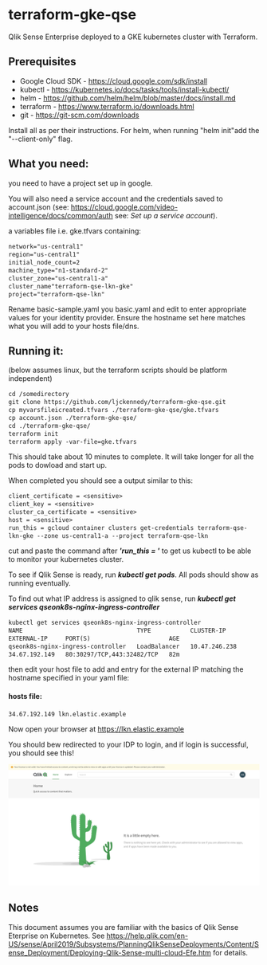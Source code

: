 # terraform-gke-qse
Qlik Sense Enterprise deployed to a GKE kubernetes cluster with Terraform.

## Prerequisites
- Google Cloud SDK - https://cloud.google.com/sdk/install
- kubectl - https://kubernetes.io/docs/tasks/tools/install-kubectl/
- helm - https://github.com/helm/helm/blob/master/docs/install.md
- terraform - https://www.terraform.io/downloads.html
- git - https://git-scm.com/downloads

  
 Install all as per their instructions.  For helm, when running "helm init"add the "--client-only" flag.


## What you need:

you need to have a project set up in google. 

You will also need a service account and the credentials saved to  account.json (see: https://cloud.google.com/video-intelligence/docs/common/auth see: _Set up a service account_).


a variables file i.e. gke.tfvars containing:

```
network="us-central1"
region="us-central1"
initial_node_count=2
machine_type="n1-standard-2"
cluster_zone="us-central1-a"
cluster_name"terraform-qse-lkn-gke"
project="terraform-qse-lkn"
```
Rename basic-sample.yaml you basic.yaml  and edit to enter appropriate values for your identity provider.  Ensure the hostname set here matches what you will add to your hosts file/dns.

## Running it:

(below assumes linux, but the terraform scripts should be platform independent)
```
cd /somedirectory
git clone https://github.com/ljckennedy/terraform-gke-qse.git
cp myvarsfileicreated.tfvars ./terraform-gke-qse/gke.tfvars
cp account.json ./terraform-gke-qse/
cd ./terraform-gke-qse/
terraform init
terraform apply -var-file=gke.tfvars
```

This should take about 10 minutes to complete.  It will take longer for all the pods to dowload and start up.  

When completed you should see a output similar to this:
```
client_certificate = <sensitive>
client_key = <sensitive>
cluster_ca_certificate = <sensitive>
host = <sensitive>
run_this = gcloud container clusters get-credentials terraform-qse-lkn-gke --zone us-central1-a --project terraform-qse-lkn
```

cut and paste the command after _**'run_this = '**_ to get us kubectl to be able to monitor your kubernetes cluster.

To see if Qlik Sense is ready, run _**kubectl get pods**_.  All pods should show as running eventually.

To find out what IP address is assigned to qlik sense, run  _**kubectl get services qseonk8s-nginx-ingress-controller**_  

```
kubectl get services qseonk8s-nginx-ingress-controller
NAME                                TYPE           CLUSTER-IP      EXTERNAL-IP     PORT(S)                      AGE
qseonk8s-nginx-ingress-controller   LoadBalancer   10.47.246.238   34.67.192.149   80:30297/TCP,443:32482/TCP   82m
```

then edit your host file to add and entry for the external IP matching the hostname specified in your yaml file:
#### hosts file:
```
34.67.192.149 lkn.elastic.example
```

Now open your browser at https://lkn.elastic.example 

You should bew redirected to your IDP to login, and if login is successful, you should see this!

![alt text](https://github.com/ljckennedy/terraform-gke-qse/raw/master/image.png "QSE on K8S")



## Notes
This document assumes you are familiar with the basics of Qlik Sense Eterprise on Kubernetes.  See https://help.qlik.com/en-US/sense/April2019/Subsystems/PlanningQlikSenseDeployments/Content/Sense_Deployment/Deploying-Qlik-Sense-multi-cloud-Efe.htm for details.

